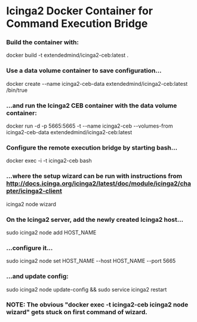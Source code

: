 # Icinga2 Docker Container for Command Execution Bridge

### Build the container with:
docker build -t extendedmind/icinga2-ceb:latest .

### Use a data volume container to save configuration...
docker create --name icinga2-ceb-data extendedmind/icinga2-ceb:latest /bin/true

### ...and run the Icinga2 CEB container with the data volume container:
docker run -d -p 5665:5665 -t --name icinga2-ceb --volumes-from icinga2-ceb-data extendedmind/icinga2-ceb:latest

### Configure the remote execution bridge by starting bash...
docker exec -i -t icinga2-ceb bash

### ...where the setup wizard can be run with instructions from http://docs.icinga.org/icinga2/latest/doc/module/icinga2/chapter/icinga2-client
icinga2 node wizard

### On the Icinga2 server, add the newly created Icinga2 host...
sudo icinga2 node add HOST_NAME

### ...configure it...
sudo icinga2 node set HOST_NAME --host HOST_NAME --port 5665

### ...and update config:
sudo icinga2 node update-config && sudo service icinga2 restart

### NOTE: The obvious "docker exec -t icinga2-ceb icinga2 node wizard" gets stuck on first command of wizard.
